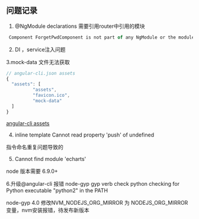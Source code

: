 ## 问题记录

1. @NgModule declarations 需要引用router中引用的模块
     
```javascript
 Component ForgetPwdComponent is not part of any NgModule or the module has not been imported into your module. ; Zone: <root> ; Task: Promise.then ; Value
```

2. DI ，service注入问题

3.mock-data 文件无法获取

```javascript
// angular-cli.json assets
{
  "assets": [
          "assets",
          "favicon.ico",
          "mock-data"
  ]  
}
```
[ angular-cli assets](https://github.com/angular/angular-cli/blob/master/docs/documentation/stories/asset-configuration.md)

4. inline template  Cannot read property 'push' of undefined

指令命名重复问题导致的

5. Cannot find module 'echarts'

node 版本需要 6.9.0+

6.升级@angular-cli  报错 node-gyp gyp verb check python checking for Python executable "python2" in the PATH

node-gyp 4.0 修改NVM_NODEJS_ORG_MIRROR 为 NODEJS_ORG_MIRROR变量，nvm安装报错，待发布新版本

